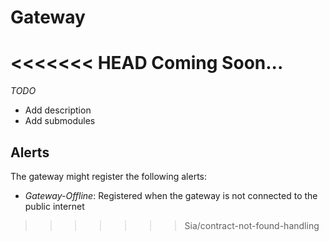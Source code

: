 # Gateway
<<<<<<< HEAD
Coming Soon...
=======

*TODO*
  - Add description
  - Add submodules

## Alerts
The gateway might register the following alerts:

- *Gateway-Offline*: Registered when the gateway is not connected to the public internet
>>>>>>> Sia/contract-not-found-handling
